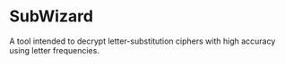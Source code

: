 # SubWizard
A tool intended to decrypt letter-substitution ciphers with high accuracy using letter frequencies.
